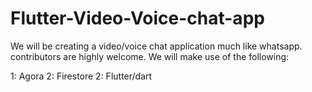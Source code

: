 # Flutter-Video-Voice-chat-app
We will be creating a video/voice chat application much like whatsapp. contributors are highly welcome.
We will make use of the following:

1: Agora
2: Firestore
2: Flutter/dart
